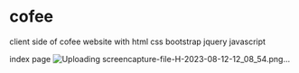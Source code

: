 # cofee
client side of cofee website with html css bootstrap jquery javascript

index page
![Uploading screencapture-file-H-2023-08-12-12_08_54.png…]()
